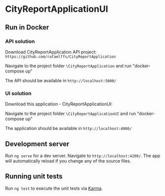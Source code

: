 # CityReportApplicationUI

## Run in Docker

### API solution
Download CityReportApplication API project:
`https://github.com/rafaelffs/CityReportApplication`

Navigate to the project folder `\CityReportApplication` and run "docker-compose up"

The API should be available in `http://localhost:5000/`

### UI solution
Download this application - CityReportApplicationUI:

Navigate to the project folder `\CityReportApplicationUI` and run "docker-compose up"

The application should be available in `http://localhost:4000/`

## Development server

Run `ng serve` for a dev server. Navigate to `http://localhost:4200/`. The app will automatically reload if you change any of the source files.

## Running unit tests

Run `ng test` to execute the unit tests via [Karma](https://karma-runner.github.io).

